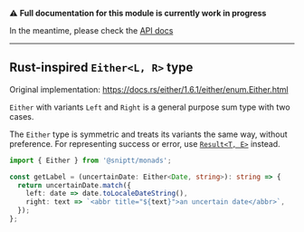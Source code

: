 ⚠️ **Full documentation for this module is currently work in progress**

In the meantime, please check the [API docs](../../docs/interfaces/Either.md)

***

## Rust-inspired `Either<L, R>` type

Original implementation: <https://docs.rs/either/1.6.1/either/enum.Either.html>

`Either` with variants `Left` and `Right` is a general purpose sum type with two cases.

The `Either` type is symmetric and treats its variants the same way, without preference. For representing success or error, use [`Result<T, E>`](../result) instead.

```typescript
import { Either } from '@sniptt/monads';

const getLabel = (uncertainDate: Either<Date, string>): string => {
  return uncertainDate.match({
    left: date => date.toLocaleDateString(),
    right: text => `<abbr title="${text}">an uncertain date</abbr>`,
  });
};
```
